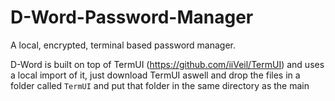# D-Word-Password-Manager
A local, encrypted, terminal based password manager.

D-Word is built on top of TermUI (https://github.com/iiVeil/TermUI) and uses a local import of it, just download TermUI aswell and drop the files in a folder called `TermUI` and put that folder in the same directory as the main
